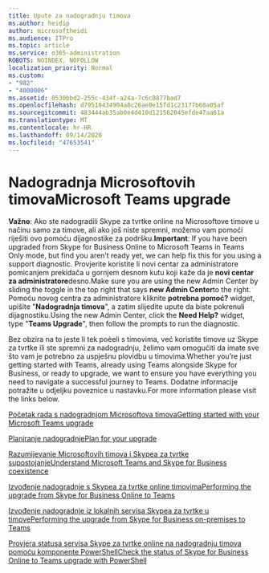 ```yaml
---
title: Upute za nadogradnju timova
ms.author: heidip
author: microsoftheidi
ms.audience: ITPro
ms.topic: article
ms.service: o365-administration
ROBOTS: NOINDEX, NOFOLLOW
localization_priority: Normal
ms.custom:
- "982"
- "4000006"
ms.assetid: 0530bbd2-255c-434f-a24a-7c6c0877bad7
ms.openlocfilehash: d79518434904a8c26ae0e15fd1c23177b68a05af
ms.sourcegitcommit: 483444ab35ab0e4d410d121562045efde47aa61a
ms.translationtype: MT
ms.contentlocale: hr-HR
ms.lasthandoff: 09/14/2020
ms.locfileid: "47653541"
---
```

# <a name="microsoft-teams-upgrade"></a><span data-ttu-id="70cd7-102">Nadogradnja Microsoftovih timova</span><span class="sxs-lookup"><span data-stu-id="70cd7-102">Microsoft Teams upgrade</span></span>

<span data-ttu-id="70cd7-103">**Važno**: Ako ste nadogradili Skype za tvrtke online na Microsoftove timove u načinu samo za timove, ali ako još niste spremni, možemo vam pomoći riješiti ovo pomoću dijagnostike za podršku.</span><span class="sxs-lookup"><span data-stu-id="70cd7-103">**Important**: If you have been upgraded from Skype for Business Online to Microsoft Teams in Teams Only mode, but find you aren’t ready yet, we can help fix this for you using a support diagnostic.</span></span> <span data-ttu-id="70cd7-104">Provjerite koristite li novi centar za administratore pomicanjem prekidača u gornjem desnom kutu koji kaže da je **novi centar za administratore**desno.</span><span class="sxs-lookup"><span data-stu-id="70cd7-104">Make sure you are using the new Admin Center by sliding the toggle in the top right that says **new Admin Center**to the right.</span></span> <span data-ttu-id="70cd7-105">Pomoću novog centra za administratore kliknite **potrebna pomoć?** widget, upišite "**Nadogradnja timova**", a zatim slijedite upute da biste pokrenuli dijagnostiku.</span><span class="sxs-lookup"><span data-stu-id="70cd7-105">Using the new Admin Center, click the **Need Help?** widget, type "**Teams Upgrade**", then follow the prompts to run the diagnostic.</span></span>

<span data-ttu-id="70cd7-106">Bez obzira na to jeste li tek poèeli s timovima, već koristite timove uz Skype za tvrtke ili ste spremni za nadogradnju, želimo vam omogućiti da imate sve što vam je potrebno za uspješnu plovidbu u timovima.</span><span class="sxs-lookup"><span data-stu-id="70cd7-106">Whether you’re just getting started with Teams, already using Teams alongside Skype for Business, or ready to upgrade, we want to ensure you have everything you need to navigate a successful journey to Teams.</span></span> <span data-ttu-id="70cd7-107">Dodatne informacije potražite u odjeljku poveznice u nastavku.</span><span class="sxs-lookup"><span data-stu-id="70cd7-107">For more information please visit the links below.</span></span>

[<span data-ttu-id="70cd7-108">Početak rada s nadogradnjom Microsoftova timova</span><span class="sxs-lookup"><span data-stu-id="70cd7-108">Getting started with your Microsoft Teams upgrade</span></span>](https://docs.microsoft.com/MicrosoftTeams/upgrade-start-here)

[<span data-ttu-id="70cd7-109">Planiranje nadogradnje</span><span class="sxs-lookup"><span data-stu-id="70cd7-109">Plan for your upgrade</span></span>](https://docs.microsoft.com/MicrosoftTeams/upgrade-plan-journey)

[<span data-ttu-id="70cd7-110">Razumijevanje Microsoftovih timova i Skypea za tvrtke supostojanje</span><span class="sxs-lookup"><span data-stu-id="70cd7-110">Understand Microsoft Teams and Skype for Business coexistence</span></span>](https://docs.microsoft.com/MicrosoftTeams/teams-and-skypeforbusiness-coexistence-and-interoperability)

[<span data-ttu-id="70cd7-111">Izvođenje nadogradnje s Skypea za tvrtke online timovima</span><span class="sxs-lookup"><span data-stu-id="70cd7-111">Performing the upgrade from Skype for Business Online to Teams</span></span>](https://docs.microsoft.com/MicrosoftTeams/upgrade-to-teams-execute-skypeforbusinessonline)

[<span data-ttu-id="70cd7-112">Izvođenje nadogradnje iz lokalnih servisa Skypea za tvrtke u timove</span><span class="sxs-lookup"><span data-stu-id="70cd7-112">Performing the upgrade from Skype for Business on-premises to Teams</span></span>](https://docs.microsoft.com/MicrosoftTeams/upgrade-to-teams-execute-skypeforbusinesshybridonprem)
 
[<span data-ttu-id="70cd7-113">Provjera statusa servisa Skype za tvrtke online na nadogradnju timova pomoću komponente PowerShell</span><span class="sxs-lookup"><span data-stu-id="70cd7-113">Check the status of Skype for Business Online to Teams upgrade with PowerShell</span></span>](https://docs.microsoft.com/powershell/module/skype/get-csteamsupgradestatus?view=skype-ps)